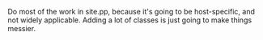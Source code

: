 Do most of the work in site.pp, because it's going to be host-specific, and not
widely applicable. Adding a lot of classes is just going to make things
messier.

